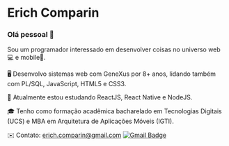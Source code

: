 
# Erich Comparin

### Olá pessoal 👋

Sou um programador interessado em desenvolver coisas no universo web💻 e mobile📱.

🖥️ Desenvolvo sistemas web com GeneXus por 8+ anos, lidando também com PL/SQL, JavaScript, HTML5 e CSS3.

🚀 Atualmente estou estudando ReactJS, React Native e NodeJS.

🎓 Tenho como formação acadêmica bacharelado em Tecnologias Digitais (UCS) e MBA em Arquitetura de Aplicações Móveis (IGTI).

✉️ Contato: erich.comparin@gmail.com [![Gmail Badge](https://img.shields.io/badge/-erich.comparin@gmail.com-c14438?style=flat-square&logo=Gmail&logoColor=white&link=mailto:erich.comparin@gmail.com)](mailto:erich.comparin@gmail.com)
